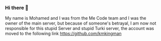 ### Hi there 👋
My name is Mohamed and I was from the Me Code team and I was the owner of the main server, but because of someone's betrayal, I am now not responsible for this stupid Server and stupid Turki server, the account was moved to the following link
https://github.com/kmkingman
